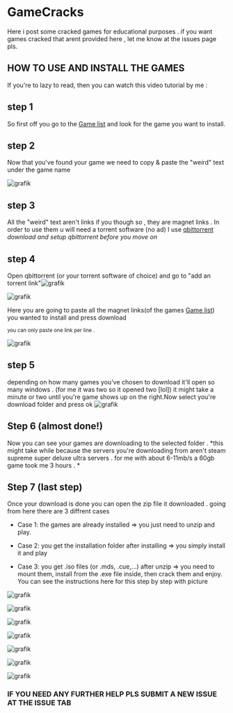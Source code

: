 # GameCracks
Here i post some cracked games for educational purposes .
if you want games cracked that arent provided here , let me know at the issues page pls.

##  HOW TO USE AND INSTALL THE GAMES 


If you're to lazy to read, then you can watch this video tutorial by me :

## step 1
So first off you go to the [Game list](GameList.md) and look for the game you want to install.

## step 2 
Now that you've found your game we need to copy & paste the "weird" text under the game name

![grafik](https://user-images.githubusercontent.com/74117745/213687715-ce30ef02-0593-4824-9b47-05e367ce0003.png)


## step 3
All the "weird" text aren't links if you though so , they are magnet links . In order to use them u will need a torrent software (no ad) I use [qbittorrent](https://www.fosshub.com/qBittorrent.html?dwl=qbittorrent_4.5.0_x64_setup.exe)
*download and setup qbittorrent before you move on*

## step 4  
Open qbittorrent (or your torrent software of choice) and go to "add an torrent link"![grafik](https://user-images.githubusercontent.com/74117745/213690167-384e7c77-35ad-418c-9816-0c9be1ce5e1d.png)


![grafik](https://user-images.githubusercontent.com/74117745/213689123-e557f1b9-92fc-4ed5-9669-a00e98832142.png)

Here you are going to paste all the magnet links(of the games [Game list](GameList.md)) you wanted to install and press download

 <sub> you can only paste one link per line .</sub>	
 
 ![grafik](https://user-images.githubusercontent.com/74117745/213689938-f995c0ec-f582-4cc8-b453-fd1bd5879e97.png)
 
 ## step 5 
 depending on how many games you've chosen to download it'll open so many windows . (for me it was two so it opened two [lol]) 
 it might take a minute or two until you're game shows up on the right.Now select you're download folder and press ok
 ![grafik](https://user-images.githubusercontent.com/74117745/213691809-12202133-3e88-4784-a710-ba8ee684a3b6.png)


## Step 6 (almost done!)
Now you can see your games are downloading to the selected folder . *this might take while because the servers you're downloading from
aren't steam supreme super deluxe ultra servers . for me with about 6-11mb/s a 60gb game took me 3 hours . *

## Step 7 (last step)
Once your download is done you can open the zip file it downloaded . going from here there are 3 diffrent cases
- Case 1: the games are already installed => you just need to unzip and play.

- Case 2: you get the installation folder after installing => you simply install it and play 


- Case 3: you get .iso files (or .mds, .cue,...) after unzip => you need to mount them, install from the .exe file inside, then crack them and enjoy. You can see the instructions here for this step by step with picture


  
![grafik](https://user-images.githubusercontent.com/74117745/213694665-779916ac-1d7f-41c7-a89a-5dfd0c8dbab9.png)
  
![grafik](https://user-images.githubusercontent.com/74117745/213695036-ff47bcff-61a0-4c97-b794-69ca02ba1ea2.png)
  
![grafik](https://user-images.githubusercontent.com/74117745/213695065-bcbdd8ca-5ff4-44e7-8511-8b2bd8c167eb.png)
  
![grafik](https://user-images.githubusercontent.com/74117745/213695099-ca640daa-2b00-4386-b4d0-8e36aeaa9325.png)
  
![grafik](https://user-images.githubusercontent.com/74117745/213695231-acbef291-a07f-4c91-8c33-3fa821396d4e.png)
  
![grafik](https://user-images.githubusercontent.com/74117745/213695266-160f4db5-279d-447e-8711-618cbc46ed3d.png)
  
![grafik](https://user-images.githubusercontent.com/74117745/213695281-5cf32586-71b6-4698-8af8-9bcca675b237.png)

### **IF YOU NEED ANY FURTHER HELP PLS SUBMIT A NEW ISSUE AT THE ISSUE TAB**
 
 

